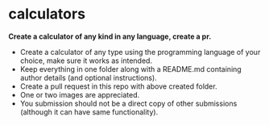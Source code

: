 # calculators
<b>Create a calculator of any kind in any language, create a pr.</b><br>
- Create a calculator of any type using the programming language of your choice, make sure it works as intended.
- Keep everything in one folder along with a README.md containing author details (and optional instructions).
- Create a pull request in this repo with above created folder.
- One or two images are appreciated.
- You submission should not be a direct copy of other submissions (although it can have same functionality).
